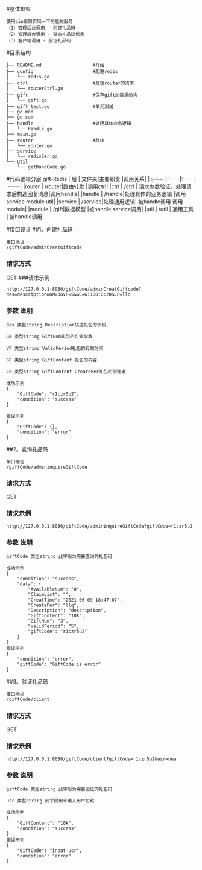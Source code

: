 #整体框架
```
使用gin框架实现一下功能的服务
（1）管理后台调用 - 创建礼品码
（2）管理后台调用 - 查询礼品码信息
（3）客户端调用 - 验证礼品码
```

#目录结构
```
├── README.md                   #介绍
├── config                      #配置redis
│   └── redis.go
├── ctrl                        #处理router的请求
│   └── routerCtrl.go
├── gift                        #保存gift的数据结构
│   └── gift.go
├── gift_test.go                #单元测试
├── go.mod
├── go.sum
├── handle                      #处理具体业务逻辑
│   └── handle.go
├── main.go
├── router                      #路由        
│   └── router.go
├── service
│   └── redisSer.go
└── util
    └── getRandCode.go
```
#代码逻辑分层  gift-Redis
| 层     | 文件夹|主要职责 |调用关系|
| :----: | :----|:---- | :-----|
|router  | /router|路由转发 |调用ctrl|
|ctrl    | /ctrl  | 请求参数验证，处理请求后构造回复消息|调用handle|
|handle  | /handle|处理具体的业务逻辑 |调用service module util|
|service | /service|处理通用逻辑| 被handle调用 调用module|
|module  | /gift|数据模型 |被handle service调用|
|util    | /util | 通用工具 | 被handle调用|


#接口设计
##1。创建礼品码

```
接口地址 
/giftCode/adminCreatGiftcode 
```
### 请求方式
GET
###请求示例
```
http://127.0.0.1:8080/giftCode/adminCreatGiftcode?des=description&GN=3&VP=5&GC=G:100:D:20&CP=llq
```
### 参数  说明

``` 
des 类型string Description描述礼包的字段
```
``` 
GN 类型string GiftNum礼包的可领取数
```
``` 
VP 类型string ValidPeriod礼包的有效时间
```
``` 
GC 类型string GiftContent 礼包的内容
```
``` 
CP 类型string GiftContent CreatePer礼包的创建者
```

```
成功示例 
{
    "GiftCode": "r1czr5u2",
    "condition": "success"
}

错误示列 
{
    "GiftCode": {},
    "condition": "error"
}
```

##2。查询礼品码
```
接口地址 
/giftCode/admininquireGiftCode 
```
### 请求方式
GET
### 请求示例
```
http://127.0.0.1:8080/giftCode/admininquireGiftCode?giftCode=r1czr5u2
```

### 参数  说明

``` 
giftCode 类型string 此字段为需要查询的礼包码
```


```
成功示例 
{
    "condition": "success",
    "data": {
        "AvailableNum": "0",
        "ClaimList": "",
        "CreatTime": "2021-06-09 18:47:07",
        "CreatePer": "llq",
        "Description": "description",
        "GiftContent": "10k",
        "GiftNum": "3",
        "ValidPeriod": "5",
        "giftCode": "r1czr5u2"
    }
}
错误示列 
{
    "condition": "error",
    "giftCode": "GiftCode is error"
}
```

##3。验证礼品码

```
接口地址 
/giftCode/client 
```
### 请求方式
GET
### 请求示例
```
http://127.0.0.1:8080/giftCode/client?giftCode=r1czr5u2&usr=nna
```

### 参数  说明

``` 
giftCode 类型string 此字段为需要验证的礼包码
```
``` 
usr 类型string 此字段用来输入用户名称
```

```
成功示例 
{
    "GiftContent": "10k",
    "condition": "success"
}
错误示列 
{
    "GiftCode": "input usr",
    "condition": "error"
}
```
